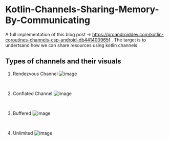 # Kotlin-Channels-Sharing-Memory-By-Communicating
A full implementation of this blog post -> https://proandroiddev.com/kotlin-coroutines-channels-csp-android-db441400965f . The target is to undertsand how we can share resources using kotlin channels


## Types of channels and their visuals

1. Rendezvous Channel
![image](https://user-images.githubusercontent.com/58071934/235343727-3a65f86a-77da-4acd-aa8e-9b9c8903b2e9.png)

<br/>

2. Conflated Channel
![image](https://user-images.githubusercontent.com/58071934/235343797-0eaae279-24d9-4f3d-b4f7-d81b4f98ad68.png)

<br/>

3. Buffered
![image](https://user-images.githubusercontent.com/58071934/235343841-f7ddeef9-7809-42be-806f-53c9263fb1d3.png)

<br/>

4. Unlimited
![image](https://user-images.githubusercontent.com/58071934/235343893-c4f20058-540b-4d2c-a3de-1af579c4a94e.png)

<br/>
